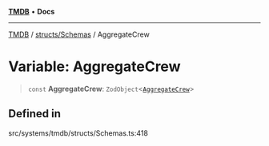 [**TMDB**](../../../README.md) • **Docs**

***

[TMDB](../../../README.md) / [structs/Schemas](../README.md) / AggregateCrew

# Variable: AggregateCrew

> `const` **AggregateCrew**: `ZodObject`\<[`AggregateCrew`](../type-aliases/AggregateCrew.md)\>

## Defined in

src/systems/tmdb/structs/Schemas.ts:418
